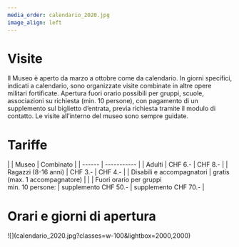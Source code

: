 ```yaml
---
media_order: calendario_2020.jpg
image_align: left
---
```


<h1>Visite</h1>
Il Museo è aperto da marzo a ottobre come da calendario.
In giorni specifici, indicati a calendario, sono organizzate visite combinate in altre opere militari fortificate.
Apertura fuori orario possibili per gruppi, scuole, associazioni su richiesta (min. 10 persone), con pagamento di un supplemento sul biglietto d’entrata, previa richiesta tramite il modulo di contatto.
Le visite all’interno del museo sono sempre guidate.

<h1>Tariffe</h1>
|  | Museo | Combinato |
| ------ | ----------- |
| Adulti  | CHF 6.- | CHF 8.- |
| Ragazzi (8-16 anni) | CHF 3.- | CHF 4.- |
| Disabili e accompagnatori | gratis (max. 1 accompagnatore)  |  |
| Fuori orario per gruppi<br>min. 10 persone:  | supplemento CHF 50.- | supplemento CHF 70.- |

<h1>Orari e giorni di apertura</h1>
![](calendario_2020.jpg?classes=w-100&lightbox=2000,2000)